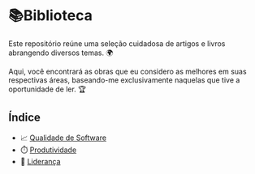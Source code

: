 # 📚Biblioteca

Este repositório reúne uma seleção cuidadosa de artigos e livros abrangendo diversos temas. 🌍

Aqui, você encontrará as obras que eu considero as melhores em suas respectivas áreas, baseando-me exclusivamente naquelas que tive a oportunidade de ler. 🏆

## Índice

- 📈 [Qualidade de Software](./qualidade.md)
- ⏱️ [Produtividade](./produtividade.md)
- 👥 [Liderança](./liderança.md)
